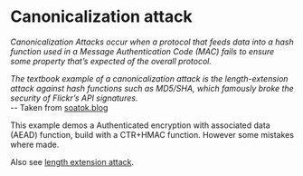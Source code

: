 Canonicalization attack
=======================
*Canonicalization Attacks occur when a protocol that feeds data into a hash function used in a Message Authentication Code (MAC) fails to ensure some property that’s expected of the overall protocol.*

*The textbook example of a canonicalization attack is the length-extension attack against hash functions such as MD5/SHA, which famously broke the security of Flickr’s API signatures.*  
-- Taken from [soatok.blog](https://soatok.blog/2021/07/30/canonicalization-attacks-against-macs-and-signatures/)

This example demos a Authenticated encryption with associated data (AEAD) function, build with a CTR+HMAC function.
However some mistakes where made.

Also see [length extension attack](./length_extension_attack.md).
